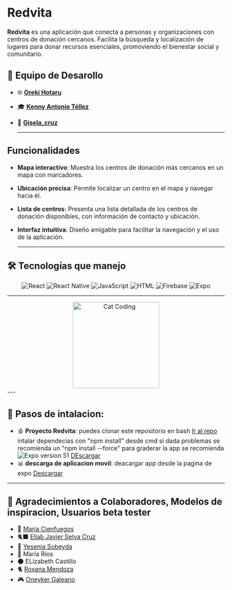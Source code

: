 # Redvita

**Redvita** es una aplicación que conecta a personas y organizaciones con centros de donación cercanos. Facilita la búsqueda y localización de lugares para donar recursos esenciales, promoviendo el bienestar social y comunitario.

## 🌟 Equipo de Desarollo
- 🌐 [**Oreki Hotaru**](https://github.com/BrayanMontenegro) 
- 🎓 [**Kenny Antonio Téllez**](https://github.com/Atkenny)
- 🚀 [**Gisela_cruz**](https://github.com/Gisela3876) 

  ---

## Funcionalidades

- **Mapa interactivo**: Muestra los centros de donación más cercanos en un mapa con marcadores.
- **Ubicación precisa**: Permite localizar un centro en el mapa y navegar hacia él.
- **Lista de centros**: Presenta una lista detallada de los centros de donación disponibles, con información de contacto y ubicación.
- **Interfaz intuitiva**: Diseño amigable para facilitar la navegación y el uso de la aplicación.

  ---

## 🛠️ Tecnologías que manejo
<div align="center">
  <img src="https://img.shields.io/badge/React-20232A?style=for-the-badge&logo=react&logoColor=61DAFB" alt="React">
  <img src="https://img.shields.io/badge/React_Native-20232A?style=for-the-badge&logo=react&logoColor=61DAFB" alt="React Native">
  <img src="https://img.shields.io/badge/JavaScript-323330?style=for-the-badge&logo=javascript&logoColor=F7DF1E" alt="JavaScript">
  <img src="https://img.shields.io/badge/HTML-E34F26?style=for-the-badge&logo=html5&logoColor=white" alt="HTML">
  <img src="https://img.shields.io/badge/Firebase-FFCA28?style=for-the-badge&logo=firebase&logoColor=black" alt="Firebase">
  <img src="https://img.shields.io/badge/Expo-000020?style=for-the-badge&logo=expo&logoColor=white" alt="Expo">
</div>

---
<div align="center">
  <img src="https://c.tenor.com/y2JXkY1pXkwAAAAC/cat-computer.gif" alt="Cat Coding" width="200">
</div>
---

## 📂 Pasos de intalacion:
- 🩸 **Proyecto Redvita**: puedes clonar este repositorio en bash [Ir al repo](https://github.com/BrayanMontenegro/ProyectRedvita.git)
  intalar dependecias con "npm install" desde cmd si dada problemas se recomienda un "npm install --force"
  para graderar la app se recomienda <img src="https://img.shields.io/badge/Expo-000020?style=for-the-badge&logo=expo&logoColor=white" alt="Expo"> version 51 [DEscargar](https://expo.dev/go?sdkVersion=51&platform=android&device=true) 
- 📊 **descarga de aplicacion movil**: deacargar app desde la pagina de expo [Descargar](https://expo.dev/accounts/orekihotaru/projects/redvita/builds/c822cdc0-ccc9-48e0-8c89-d936acb2dc73) 
---

## 🌟 Agradecimientos a Colaboradores, Modelos de inspiracion, Usuarios beta tester
- 📜 [María Cienfuegos](https://github.com/sairacien5)
- 🐈‍⬛ [Eliab Javier Selva Cruz](https://github.com/eliabjselvacruz)
- 🦦 [Yesenia Sobeyda](https://github.com/ytellez) 
- 🐠 María Ríos
- 🌑 ELizabeth Castillo
- 🐈 [Roxana Mendoza](https://github.com/Rocsanmenz)
- 🎮 [Oneyker Galeano](https://github.com/Oneyker21)
